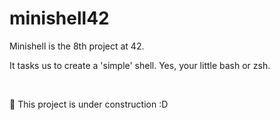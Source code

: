 # minishell42

Minishell is the 8th project at 42.

It tasks us to create a 'simple' shell. Yes, your little bash or zsh.

<br>

🚧 This project is under construction :D
